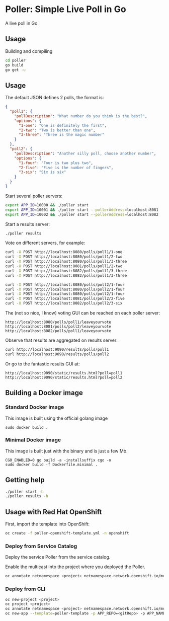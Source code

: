 # Poller: Simple Live Poll in Go

A live poll in Go

## Usage

Building and compiling

```bash
cd poller
go build
go get -u
```

## Usage

The default JSON defines 2 polls, the format is:

```json
{
  "poll1": {
    "pollDescription": "What number do you think is the best?",
    "options": {
      "1-one": "One is definitely the first",
      "2-two": "Two is better than one",
      "3-three": "Three is the magic number"
    }
  },
  "poll2": {
    "pollDescription": "Another silly poll, choose another number",
    "options": {
      "1-four": "Four is two plus two",
      "2-five": "Five is the number of fingers",
      "3-six": "Six is six"
    }
  }
}
```

Start several poller servers:

```bash
export APP_ID=10000 && ./poller start
export APP_ID=10001 && ./poller start --pollerAddress=localhost:8081
export APP_ID=10002 && ./poller start --pollerAddress=localhost:8082
```

Start a results server:

```bash
./poller results
```

Vote on different servers, for example:

```bash
curl -X POST http://localhost:8080/polls/poll1/1-one
curl -X POST http://localhost:8080/polls/poll1/2-two
curl -X POST http://localhost:8080/polls/poll1/3-three
curl -X POST http://localhost:8081/polls/poll1/2-two
curl -X POST http://localhost:8082/polls/poll1/3-three
curl -X POST http://localhost:8082/polls/poll1/3-three

curl -X POST http://localhost:8080/polls/poll2/1-four
curl -X POST http://localhost:8080/polls/poll2/1-four
curl -X POST http://localhost:8080/polls/poll2/1-four
curl -X POST http://localhost:8081/polls/poll2/2-five
curl -X POST http://localhost:8082/polls/poll2/3-six

```

The (not so nice, I know) voting GUI can be reached on each poller server:

```http request
http://localhost:8080/polls/poll1/leaveyourvote
http://localhost:8081/polls/poll2/leaveyourvote
http://localhost:8082/polls/poll1/leaveyourvote
```

Observe that results are aggregated on results server:

```bash
curl http://localhost:9090/results/polls/poll1
curl http://localhost:9090/results/polls/poll2
```

Or go to the fantastic results GUI at:

```http request
http://localhost:9090/static/results.html?poll=poll1
http://localhost:9090/static/results.html?poll=poll2
```

## Building a Docker image

### Standard Docker image

This image is built using the official golang image
```
sudo docker build .
```

### Minimal Docker image

This image is built just with the binary and is just a few Mb.
```
CGO_ENABLED=0 go build -a -installsuffix cgo -o
sudo docker build -f Dockerfile.minimal .
```

## Getting help

```bash
./poller start -h
./poller results -h
```

## Usage with Red Hat OpenShift
First, import the template into OpenShift:

```bash
oc create -f poller-openshift-template.yml -n openshift
```

### Deploy from Service Catalog
Deploy the service Poller from the service catalog.

Enable the multicast into the project where you deployed the Poller.

```bash
oc annotate netnamespace <project> netnamespace.network.openshift.io/multicast-enabled=true
```

### Deploy from CLI

```bash
oc new-project <project>
oc project <project>
oc annotate netnamespace <project> netnamespace.network.openshift.io/multicast-enabled=true
oc new-app --template=poller-template -p APP_REPO=<gitRepo> -p APP_NAME=<name> -p APP_DOMAIN=<domain>
```
